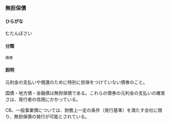 <div style="display:none;">

## [あ行](securities-terms?id=あ行)
## [か行](securities-terms?id=か行)
## [さ行](securities-terms?id=さ行)
## [た行](securities-terms?id=た行)
## [な行](securities-terms?id=な行)
## [は行](securities-terms?id=は行)
## [ま行](securities-terms?id=ま行)

</div>

### 無担保債

#### ひらがな

むたんぽさい

#### 分類

`債券`

#### 説明

元利金の支払いや償還のために特別に担保をつけていない債券のこと。
 
国債・地方債・金融債は無担保債である。これらの債券の元利金の支払いの確実さは、発行者の信用にかかっている。
 
CB、一般事業債については、財務上一定の条件（発行基準）を満たす会社に限り、無担保債の発行が可能とされている。

<div style="display:none;">

## [や行](securities-terms?id=や行)
## [ら行](securities-terms?id=ら行)
## [わ行](securities-terms?id=わ行)
## [英数字・記号](securities-terms?id=英数字・記号)

</div>

